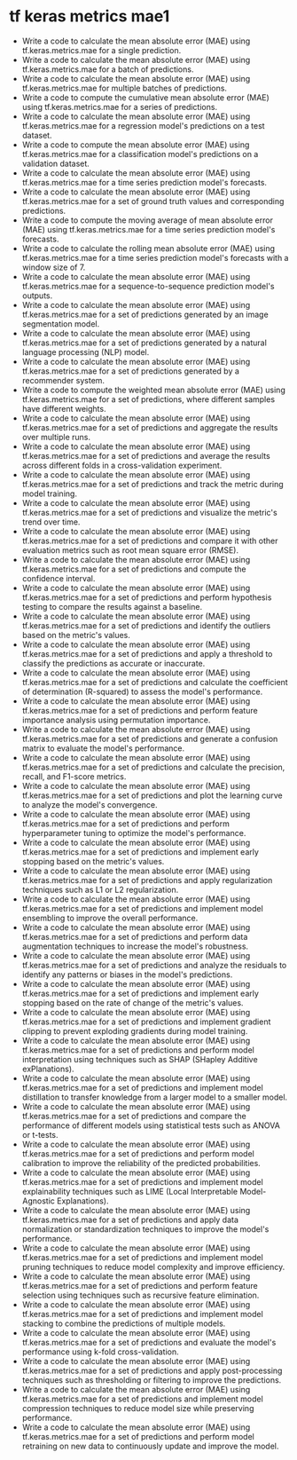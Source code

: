 # tf keras metrics mae1

- Write a code to calculate the mean absolute error (MAE) using tf.keras.metrics.mae for a single prediction.
- Write a code to calculate the mean absolute error (MAE) using tf.keras.metrics.mae for a batch of predictions.
- Write a code to calculate the mean absolute error (MAE) using tf.keras.metrics.mae for multiple batches of predictions.
- Write a code to compute the cumulative mean absolute error (MAE) using tf.keras.metrics.mae for a series of predictions.
- Write a code to calculate the mean absolute error (MAE) using tf.keras.metrics.mae for a regression model's predictions on a test dataset.
- Write a code to compute the mean absolute error (MAE) using tf.keras.metrics.mae for a classification model's predictions on a validation dataset.
- Write a code to calculate the mean absolute error (MAE) using tf.keras.metrics.mae for a time series prediction model's forecasts.
- Write a code to calculate the mean absolute error (MAE) using tf.keras.metrics.mae for a set of ground truth values and corresponding predictions.
- Write a code to compute the moving average of mean absolute error (MAE) using tf.keras.metrics.mae for a time series prediction model's forecasts.
- Write a code to calculate the rolling mean absolute error (MAE) using tf.keras.metrics.mae for a time series prediction model's forecasts with a window size of 7.
- Write a code to calculate the mean absolute error (MAE) using tf.keras.metrics.mae for a sequence-to-sequence prediction model's outputs.
- Write a code to calculate the mean absolute error (MAE) using tf.keras.metrics.mae for a set of predictions generated by an image segmentation model.
- Write a code to calculate the mean absolute error (MAE) using tf.keras.metrics.mae for a set of predictions generated by a natural language processing (NLP) model.
- Write a code to calculate the mean absolute error (MAE) using tf.keras.metrics.mae for a set of predictions generated by a recommender system.
- Write a code to compute the weighted mean absolute error (MAE) using tf.keras.metrics.mae for a set of predictions, where different samples have different weights.
- Write a code to calculate the mean absolute error (MAE) using tf.keras.metrics.mae for a set of predictions and aggregate the results over multiple runs.
- Write a code to calculate the mean absolute error (MAE) using tf.keras.metrics.mae for a set of predictions and average the results across different folds in a cross-validation experiment.
- Write a code to calculate the mean absolute error (MAE) using tf.keras.metrics.mae for a set of predictions and track the metric during model training.
- Write a code to calculate the mean absolute error (MAE) using tf.keras.metrics.mae for a set of predictions and visualize the metric's trend over time.
- Write a code to calculate the mean absolute error (MAE) using tf.keras.metrics.mae for a set of predictions and compare it with other evaluation metrics such as root mean square error (RMSE).
- Write a code to calculate the mean absolute error (MAE) using tf.keras.metrics.mae for a set of predictions and compute the confidence interval.
- Write a code to calculate the mean absolute error (MAE) using tf.keras.metrics.mae for a set of predictions and perform hypothesis testing to compare the results against a baseline.
- Write a code to calculate the mean absolute error (MAE) using tf.keras.metrics.mae for a set of predictions and identify the outliers based on the metric's values.
- Write a code to calculate the mean absolute error (MAE) using tf.keras.metrics.mae for a set of predictions and apply a threshold to classify the predictions as accurate or inaccurate.
- Write a code to calculate the mean absolute error (MAE) using tf.keras.metrics.mae for a set of predictions and calculate the coefficient of determination (R-squared) to assess the model's performance.
- Write a code to calculate the mean absolute error (MAE) using tf.keras.metrics.mae for a set of predictions and perform feature importance analysis using permutation importance.
- Write a code to calculate the mean absolute error (MAE) using tf.keras.metrics.mae for a set of predictions and generate a confusion matrix to evaluate the model's performance.
- Write a code to calculate the mean absolute error (MAE) using tf.keras.metrics.mae for a set of predictions and calculate the precision, recall, and F1-score metrics.
- Write a code to calculate the mean absolute error (MAE) using tf.keras.metrics.mae for a set of predictions and plot the learning curve to analyze the model's convergence.
- Write a code to calculate the mean absolute error (MAE) using tf.keras.metrics.mae for a set of predictions and perform hyperparameter tuning to optimize the model's performance.
- Write a code to calculate the mean absolute error (MAE) using tf.keras.metrics.mae for a set of predictions and implement early stopping based on the metric's values.
- Write a code to calculate the mean absolute error (MAE) using tf.keras.metrics.mae for a set of predictions and apply regularization techniques such as L1 or L2 regularization.
- Write a code to calculate the mean absolute error (MAE) using tf.keras.metrics.mae for a set of predictions and implement model ensembling to improve the overall performance.
- Write a code to calculate the mean absolute error (MAE) using tf.keras.metrics.mae for a set of predictions and perform data augmentation techniques to increase the model's robustness.
- Write a code to calculate the mean absolute error (MAE) using tf.keras.metrics.mae for a set of predictions and analyze the residuals to identify any patterns or biases in the model's predictions.
- Write a code to calculate the mean absolute error (MAE) using tf.keras.metrics.mae for a set of predictions and implement early stopping based on the rate of change of the metric's values.
- Write a code to calculate the mean absolute error (MAE) using tf.keras.metrics.mae for a set of predictions and implement gradient clipping to prevent exploding gradients during model training.
- Write a code to calculate the mean absolute error (MAE) using tf.keras.metrics.mae for a set of predictions and perform model interpretation using techniques such as SHAP (SHapley Additive exPlanations).
- Write a code to calculate the mean absolute error (MAE) using tf.keras.metrics.mae for a set of predictions and implement model distillation to transfer knowledge from a larger model to a smaller model.
- Write a code to calculate the mean absolute error (MAE) using tf.keras.metrics.mae for a set of predictions and compare the performance of different models using statistical tests such as ANOVA or t-tests.
- Write a code to calculate the mean absolute error (MAE) using tf.keras.metrics.mae for a set of predictions and perform model calibration to improve the reliability of the predicted probabilities.
- Write a code to calculate the mean absolute error (MAE) using tf.keras.metrics.mae for a set of predictions and implement model explainability techniques such as LIME (Local Interpretable Model-Agnostic Explanations).
- Write a code to calculate the mean absolute error (MAE) using tf.keras.metrics.mae for a set of predictions and apply data normalization or standardization techniques to improve the model's performance.
- Write a code to calculate the mean absolute error (MAE) using tf.keras.metrics.mae for a set of predictions and implement model pruning techniques to reduce model complexity and improve efficiency.
- Write a code to calculate the mean absolute error (MAE) using tf.keras.metrics.mae for a set of predictions and perform feature selection using techniques such as recursive feature elimination.
- Write a code to calculate the mean absolute error (MAE) using tf.keras.metrics.mae for a set of predictions and implement model stacking to combine the predictions of multiple models.
- Write a code to calculate the mean absolute error (MAE) using tf.keras.metrics.mae for a set of predictions and evaluate the model's performance using k-fold cross-validation.
- Write a code to calculate the mean absolute error (MAE) using tf.keras.metrics.mae for a set of predictions and apply post-processing techniques such as thresholding or filtering to improve the predictions.
- Write a code to calculate the mean absolute error (MAE) using tf.keras.metrics.mae for a set of predictions and implement model compression techniques to reduce model size while preserving performance.
- Write a code to calculate the mean absolute error (MAE) using tf.keras.metrics.mae for a set of predictions and perform model retraining on new data to continuously update and improve the model.